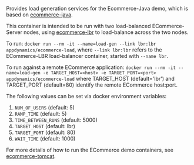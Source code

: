 Provides load generation services for the Ecommerce-Java demo, which is based on [ecommerce-java](https://github.com/Appdynamics/ECommerce-Docker/blob/master/ECommerce-Java/Dockerhub.md).

This container is intended to be run with two load-balanced ECommerce-Server nodes, using [ecommerce-lbr](https://github.com/Appdynamics/ECommerce-Docker/blob/master/ECommerce-LBR/Dockerhub.md) to load-balance across the two nodes.

To run: `docker run --rm -it --name=load-gen --link lbr:lbr appdynamics/ecommerce-load`, where `--link lbr:lbr` refers to the ECommerce-LBR load-balancer container, started with `--name lbr`.  

To run against a remote ECommerce application: `docker run --rm -it --name=load-gen -e TARGET_HOST=<host> -e TARGET_PORT=<port> appdynamics/ecommerce-load` where TARGET_HOST (default='lbr') and TARGET_PORT (default=80) identify the remote ECommerce host:port.

The following values can be set via docker environment variables:
1. `NUM_OF_USERS` (default: 5)
2. `RAMP_TIME` (default: 5)
3. `TIME_BETWEEN_RUNS` (default: 5000)
4. `TARGET_HOST` (default: lbr)
5. `TARGET_PORT` (default: 80)
6. `WAIT_TIME` (default: 1000)

For more details of how to run the ECommerce demo containers, see [ecommerce-tomcat](https://github.com/Appdynamics/ECommerce-Docker/blob/master/ECommerce-Tomcat/Dockerhub.md).
